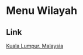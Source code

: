 # Menu Wilayah

## Link

[Kuala Lumpur, Malaysia](https://github.com/gigit-pemilu/pemilu-2024-99-luar-negeri/tree/main/pileg-dpr/hitung-suara/sub/99-luar-negeri/sub/62-kuala-lumpur-malaysia/sub/01-kuala-lumpur-malaysia)

